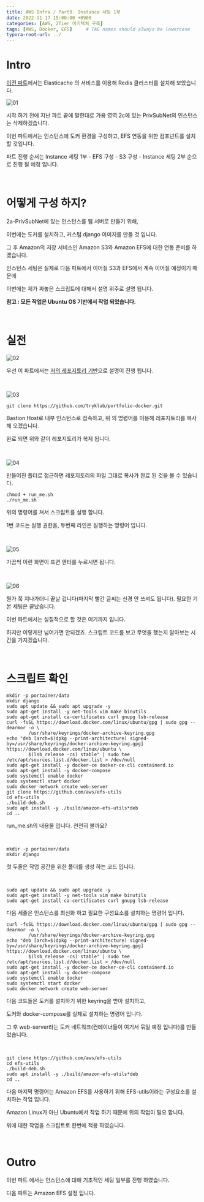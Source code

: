 ```yaml
---
title: AWS Infra / Part9. Instance 세팅 1부
date: 2022-11-17 15:00:00 +0900
categories: [AWS, 2Tier 아키텍쳐 구축]
tags: [AWS, Docker, EFS]     # TAG names should always be lowercase
typora-root-url: ../
---
```

# Intro

[이전 파트](/posts/AWS-Part8-Elasticache/)에서는 Elasticache 의 서비스를 이용해 Redis 클러스터를 설치해 보았습니다.

![01](/assets/post/2022-11-18-AWS-Part9-InstanceSetting/01.png)

시작 하기 전에 지난 파트 끝에 말한대로 가용 영역 2c에 있는 PrivSubNet의 인스턴스는 삭제하겠습니다.

이번 파트에서는 인스턴스에 도커 환경을 구성하고, EFS 연동을 위한 컴포넌트를 설치 할 것입니다.

파트 진행 순서는 Instance 세팅 1부 - EFS 구성 - S3 구성 - Instance 세팅 2부 순으로 진행 될 예정 입니다.

<br>

# 어떻게 구성 하지?

2a-PrivSubNet에 있는 인스턴스를 웹 서버로 만들기 위해,

이번에는 도커를 설치하고, 커스텀 django 이미지를 만들 것 입니다.

그 후 Amazon의 저장 서비스인 Amazon S3와 Amazon EFS에 대한 연동 준비를 하겠습니다.

인스턴스 세팅은 실제로 다음 파트에서 이어질 S3과 EFS에서 계속 이어질 예정이기 때문에

이번에는 제가 짜놓은 스크립트에 대해서 설명 위주로 설명 됩니다.

**참고 : 모든 작업은 Ubuntu OS 기반에서 작업 되었습니다.**

<br>

# 실전

![02](/assets/post/2022-11-18-AWS-Part9-InstanceSetting/02.png)

우선 이 파트에서는 [저의 레포지토리 기반](https://github.com/gitryk/portfolio-docker)으로 설명이 진행 됩니다.

<br>

![03](/assets/post/2022-11-18-AWS-Part9-InstanceSetting/03.png)

```shell
git clone https://github.com/tryklab/portfolio-docker.git
```

Bastion Host로 내부 인스턴스로 접속하고, 위 의 명령어를 이용해 레포지토리를 복사해 오겠습니다.

완료 되면 위와 같이 레포지토리가 복제 됩니다.

<br>

![04](/assets/post/2022-11-18-AWS-Part9-InstanceSetting/04.png)

만들어진 폴더로 접근하면 레포지토리의 파일 그대로 복사가 완료 된 것을 볼 수 있습니다.

```shell
chmod + run_me.sh
./run_me.sh
```

위의 명령어를 쳐서 스크립트를 실행 합니다.

1번 코드는 실행 권한을, 두번째 라인은 실행하는 명령어 입니다.

<br>

![05](/assets/post/2022-11-18-AWS-Part9-InstanceSetting/05.png)

가끔씩 이런 화면이 뜨면 엔터를 누르시면 됩니다.

<br>

![06](/assets/post/2022-11-18-AWS-Part9-InstanceSetting/06.png)

뭔가 쭉 지나가더니 끝날 겁니다(마지막 빨간 글씨는 신경 안 쓰셔도 됩니다). 필요한 기본 세팅은 끝났습니다.

이번 파트에서는 실질적으로 할 것은 여기까지 입니다.

하지만 이렇게만 넘어가면 안되겠죠. 스크립트 코드를 보고 무엇을 했는지 알아보는 시간을 가지겠습니다.

<br>

# 스크립트 확인

```shell
mkdir -p portainer/data
mkdir django
sudo apt update && sudo apt upgrade -y
sudo apt-get install -y net-tools vim make binutils
sudo apt-get install ca-certificates curl gnupg lsb-release
curl -fsSL https://download.docker.com/linux/ubuntu/gpg | sudo gpg --dearmor -o \
        /usr/share/keyrings/docker-archive-keyring.gpg
echo "deb [arch=$(dpkg --print-architecture) signed-by=/usr/share/keyrings/docker-archive-keyring.gpg] https://download.docker.com/linux/ubuntu \
        $(lsb_release -cs) stable" | sudo tee /etc/apt/sources.list.d/docker.list > /dev/null
sudo apt-get install -y docker-ce docker-ce-cli containerd.io
sudo apt-get install -y docker-compose
sudo systemctl enable docker
sudo systemctl start docker
sudo docker network create web-server
git clone https://github.com/aws/efs-utils
cd efs-utils
./build-deb.sh
sudo apt install -y ./build/amazon-efs-utils*deb
cd ..
```

run_me.sh의 내용물 입니다. 천천히 볼까요?

<br>

```shell
mkdir -p portainer/data
mkdir django
```

첫 두줄은 작업 공간을 위한 폴더를 생성 하는 코드 입니다.

<br>

```shell
sudo apt update && sudo apt upgrade -y
sudo apt-get install -y net-tools vim make binutils
sudo apt-get install ca-certificates curl gnupg lsb-release
```

다음 세줄은 인스턴스를 최신화 하고 필요한 구성요소를 설치하는 명령어 입니다.

```shell
curl -fsSL https://download.docker.com/linux/ubuntu/gpg | sudo gpg --dearmor -o \
        /usr/share/keyrings/docker-archive-keyring.gpg
echo "deb [arch=$(dpkg --print-architecture) signed-by=/usr/share/keyrings/docker-archive-keyring.gpg] https://download.docker.com/linux/ubuntu \
        $(lsb_release -cs) stable" | sudo tee /etc/apt/sources.list.d/docker.list > /dev/null
sudo apt-get install -y docker-ce docker-ce-cli containerd.io
sudo apt-get install -y docker-compose
sudo systemctl enable docker
sudo systemctl start docker
sudo docker network create web-server
```

다음 코드들은 도커를 설치하기 위한 keyring을 받아 설치하고,  

도커와 docker-compose를 실제로 설치하는 명령어 입니다.

그 후 web-server라는 도커 네트워크(컨테이너들이 여기서 묶일 예정 입니다)를 만들었습니다.

<br>

```shell
git clone https://github.com/aws/efs-utils
cd efs-utils
./build-deb.sh
sudo apt install -y ./build/amazon-efs-utils*deb
cd ..
```

다음 마지막 명령어는 Amazon EFS를 사용하기 위해 EFS-utils이라는 구성요소를 설치하는 작업 입니다.

Amazon Linux가 아닌 Ubuntu에서 작업 하기 때문에 위의 작업이 필요 합니다.

위에 대한 작업을 스크립트로 한번에 적용 하였습니다.

<br>

# Outro

이번 파트 에서는 인스턴스에 대해 기초적인 세팅 일부를 진행 하였습니다.

다음 파트는 Amazon EFS 설정 입니다.
